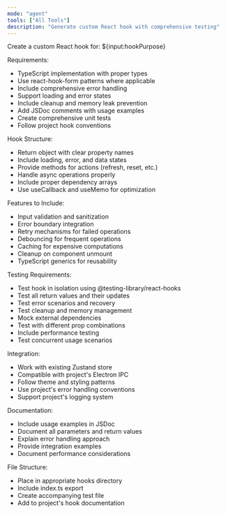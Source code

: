 ```yaml
---
mode: "agent"
tools: ["All Tools"]
description: "Generate custom React hook with comprehensive testing"
---
```


Create a custom React hook for: ${input:hookPurpose}

Requirements:

- TypeScript implementation with proper types
- Use react-hook-form patterns where applicable
- Include comprehensive error handling
- Support loading and error states
- Include cleanup and memory leak prevention
- Add JSDoc comments with usage examples
- Create comprehensive unit tests
- Follow project hook conventions

Hook Structure:
- Return object with clear property names
- Include loading, error, and data states
- Provide methods for actions (refresh, reset, etc.)
- Handle async operations properly
- Include proper dependency arrays
- Use useCallback and useMemo for optimization

Features to Include:
- Input validation and sanitization
- Error boundary integration
- Retry mechanisms for failed operations
- Debouncing for frequent operations
- Caching for expensive computations
- Cleanup on component unmount
- TypeScript generics for reusability

Testing Requirements:
- Test hook in isolation using @testing-library/react-hooks
- Test all return values and their updates
- Test error scenarios and recovery
- Test cleanup and memory management
- Mock external dependencies
- Test with different prop combinations
- Include performance testing
- Test concurrent usage scenarios

Integration:
- Work with existing Zustand store
- Compatible with project's Electron IPC
- Follow theme and styling patterns
- Use project's error handling conventions
- Support project's logging system

Documentation:
- Include usage examples in JSDoc
- Document all parameters and return values
- Explain error handling approach
- Provide integration examples
- Document performance considerations

File Structure:
- Place in appropriate hooks directory
- Include index.ts export
- Create accompanying test file
- Add to project's hook documentation

